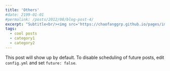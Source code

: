 ```yaml
---
title: 'Others'
#date: 2199-01-01
#permalink: /posts/2012/08/blog-post-4/
excerpt: "Subtitle<br/><img src='https://chaofanggrp.github.io/pages/images/WYZ.png'>"
tags:
  - cool posts
  - category1
  - category2
---
```


This post will show up by default. To disable scheduling of future posts, edit `config.yml` and set `future: false`. 
